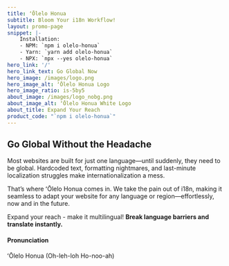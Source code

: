 ```yaml
---
title: ʻŌlelo Honua 
subtitle: Bloom Your i18n Workflow!
layout: promo-page
snippet: |-
    Installation:
    - NPM: `npm i olelo-honua`
    - Yarn: `yarn add olelo-honua`
    - NPX: `npx --yes olelo-honua`
hero_link: '/'
hero_link_text: Go Global Now
hero_image: /images/logo.png
hero_image_alt: ʻŌlelo Honua Logo
hero_image_ratio: is-5by5
about_image: /images/logo_nobg.png
about_image_alt: ʻŌlelo Honua White Logo
about_title: Expand Your Reach
product_code: "`npm i olelo-honua`"
---
```


## Go Global Without the Headache

Most websites are built for just one language—until suddenly, they need to be global. Hardcoded text, formatting nightmares, and last-minute localization struggles make internationalization a mess.

That’s where ʻŌlelo Honua comes in. We take the pain out of i18n, making it seamless to adapt your website for any language or region—effortlessly, now and in the future.

Expand your reach - make it multilingual!  **Break language barriers and translate instantly.**

#### Pronunciation

ʻŌlelo Honua (Oh-leh-loh Ho-noo-ah)
